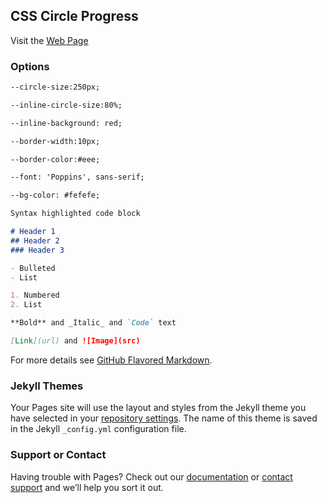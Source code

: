 ## CSS Circle Progress

Visit the [Web Page](https://ozdalgic.github.io/CSS-Circle-Progress/)

### Options
```markdown
--circle-size:250px;
```
```markdown
--inline-circle-size:80%;
```
```markdown
--inline-background: red;
```
```markdown
--border-width:10px;
```
```markdown
--border-color:#eee;
```
```markdown
--font: 'Poppins', sans-serif;
```
```markdown
--bg-color: #fefefe;
```


```markdown
Syntax highlighted code block

# Header 1
## Header 2
### Header 3

- Bulleted
- List

1. Numbered
2. List

**Bold** and _Italic_ and `Code` text

[Link](url) and ![Image](src)
```

For more details see [GitHub Flavored Markdown](https://guides.github.com/features/mastering-markdown/).

### Jekyll Themes

Your Pages site will use the layout and styles from the Jekyll theme you have selected in your [repository settings](https://github.com/ozdalgic/CSS-Circle-Progress/settings). The name of this theme is saved in the Jekyll `_config.yml` configuration file.

### Support or Contact

Having trouble with Pages? Check out our [documentation](https://help.github.com/categories/github-pages-basics/) or [contact support](https://github.com/contact) and we’ll help you sort it out.
